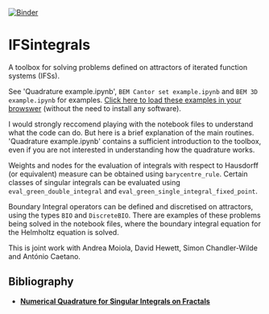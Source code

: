 [![Binder](https://mybinder.org/badge_logo.svg)](https://mybinder.org/v2/gh/AndrewGibbs/IFSintegrals/HEAD)

# IFSintegrals

A toolbox for solving problems defined on attractors of iterated function systems (IFSs).

See 'Quadrature example.ipynb', `BEM Cantor set example.ipynb` and `BEM 3D example.ipynb` for examples.
[Click here to load these examples in your browswer](https://mybinder.org/v2/gh/AndrewGibbs/IFSintegrals/HEAD) (without the need to install any software).

I would strongly reccomend playing with the notebook files to understand what the code can do. But here is a brief explanation of the main routines. 'Quadrature example.ipynb' contains a sufficient introduction to the toolbox, even if you are not interested in understanding how the quadrature works.

Weights and nodes for the evaluation of integrals with respect to Hausdorff (or equivalent) measure can be obtained using `barycentre_rule`. Certain classes of singular integrals can be evaluated using `eval_green_double_integral` and `eval_green_single_integral_fixed_point`.

Boundary Integral operators can be defined and discretised on attractors, using the types `BIO` and `DiscreteBIO`.
There are examples of these problems being solved in the notebook files, where the boundary integral equation for the Helmholtz equation is solved.

This is joint work with Andrea Moiola, David Hewett, Simon Chandler-Wilde and António Caetano.

## Bibliography
* [**Numerical Quadrature for Singular Integrals on Fractals**](http://arxiv.org/abs/2112.11793)<br>
